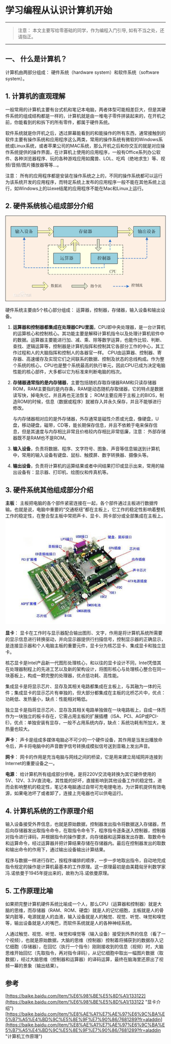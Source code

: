 # 学习编程从认识计算机开始  #

----------


> 注意： 本文主要写给零基础的同学，作为编程入门引导, 如有不当之处，还请指正。

----------



## 一、 什么是计算机？ ##

计算机由两部分组成：  硬件系统（hardware system）和软件系统（software system）。


## 1. 计算机的直观理解 ##

一般常用的计算机主要有台式机和笔记本电脑，两者体型可能相差巨大，但是其硬件系统的组成结构都是一样的，计算机就是由一堆电子零件拼装起来的，在开机之前，你能看到的和拆下的所有零件，都属于硬件系统。 

软件系统就是你开机之后，透过屏幕能看到的和能操作的所有东西，通常接触到的软件主要有操作系统和应用程序这么两类，常用的操作系统有微软的Windows系统或Linux系统，或者苹果公司的MAC系统，那么开机之后和你交互的就是对应操作系统提供的操作界面，在计算机上使用的应用程序，一般有Office系列办公软件、各种浏览器程序、玩的各种游戏应用如魔兽、LOL、吃鸡（绝地求生）等、视频/音频/图片播放器等等...。

注意：  所有的应用程序都是安装在操作系统之上的，不同的操作系统都可以运行为该系统开发的应用程序，而特定系统上发布的应用程序一般不能在其他系统上运行，如Windows上的以exe结尾的应用程序不能在Mac和Linux上运行。


## 2. 硬件系统核心组成部分介绍 ##

![硬件系统核心结构](./imgs/2018_05-07_001.jpg)

硬件系统主要由5个核心部分组成：  运算器，控制器，存储器，输入设备和输出设备。 


1. **运算器和控制器都集成在处理器CPU里面**，CPU即中央处理器，是一台计算机的运算核心和控制核心。其功能主要是解释计算机指令以及处理计算机软件中的数据。运算器主要能进行加、减、乘、除等数学运算，也能作比较、判断、查找、逻辑运算等，控制器是计算机指挥和控制其它各部分工作的中心，其工作过程和人的大脑指挥和控制人的各器官一样。
	CPU由运算器、控制器、寄存器、高速缓存及实现它们之间联系的数据、控制及状态的总线构成。作为整个系统的核心，CPU也是整个系统最高的执行单元，因此CPU已成为决定电脑性能的核心部件，大多都以它为标准来判断电脑的档次。

2. **存储器通常指的是内存储器**，主要包括随机存取存储器RAM和只读存储器ROM，RAM主要指的是内存条，RAM是动态随机存取储器，它的特点是数据读写快，掉电失忆，并且再也无法恢复； ROM主要应用于主板上的BIOS，制造ROM的时候，信息（数据或程序）就被存入并永久保存，并且不能够进行修改。 

	与内存储器相对应的是外存储器，外存通常是磁性介质或光盘，像硬盘，U盘，移动硬盘，磁带，CD等，能长期保存信息，并且不依赖于电来保存信息，但是其速度与内存相比非常且价格较内存相比非常低廉，注意： 外部存储器既不是RAM也不是ROM。

3. **输入设备**，负责将数据、程序、文字符号、图象、声音等信息输送到计算机中，常用的输入设备有键盘、鼠标、触摸屏、数字转换器、摄像头等。

4. **输出设备**，负责将计算机的运算结果或者中间结果打印或显示出来，常用的输出设备有：显示器、打印机、绘图仪和传真机等。


## 3. 硬件系统其他组成部分介绍 ##


**主板**： 主板把电脑的各个部件紧密连接在一起，各个部件通过主板进行数据传输。也就是说，电脑中重要的“交通枢纽”都在主板上，它工作的稳定性影响着整机工作的稳定性，在整合型主板中常把声卡、显卡、网卡部分或全部集成在主板上。
![硬件系统核心结构](./imgs/2018_05-07_002.jpg)

**显卡**： 显卡在工作时与显示器配合输出图形、文字，作用是将计算机系统所需要的显示信息进行转换驱动，并向显示器提供行扫描信号，控制显示器的正确显示，是连接显示器和个人电脑主板的重要元件，显卡分为核芯显卡、集成显卡和独立显卡。

核芯显卡是Intel产品新一代图形处理核心，和以往的显卡设计不同，Intel凭借其在处理器制程上的先进工艺以及新的架构设计，将图形核心与处理核心整合在同一块基板上，构成一颗完整的处理器，优点低功耗、高性能。

集成显卡是将显示芯片、显存及其相关电路都集成在主板上，与其融为一体的元件；集成显卡的显示芯片有单独的，但大部分都集成在主板的北桥芯片中，优点： 功耗低、发热量小，缺点：性能相对略低。

独立显卡是指将显示芯片、显存及其相关电路单独做在一块电路板上，自成一体而作为一块独立的板卡存在，它需占用主板的扩展插槽（ISA、PCI、AGP或PCI-E)，优点：单独安装有显存，一般不占用系统内存，缺点：系统功耗有所加大，发热量也较大。


**声卡**： 声卡是组成多媒体电脑必不可少的一个硬件设备，其作用是当发出播放命令后，声卡将电脑中的声音数字信号转换成模拟信号送到音箱上发出声音。

**网卡**： 网卡的作用是充当电脑与网线之间的桥梁，它是用来建立局域网并连接到Internet的重要设备之一。

**电源**： 给计算机所有组成部分供电，是将220V交流电转换为其它硬件使用的5V、12V、3.3V直流电，其性能的好坏，直接影响到其他设备工作的稳定性，进而会影响整机的稳定性，笔记本电脑通过自带可充电锂电池，为计算机提供有效电源，如果电池坏了或者卸了，连接上充电器也可以供电运行。

## 4. 计算机系统的工作原理介绍 ##

输入设备接受外界信息，也就是原始数据，控制器发出指令将数据送入存储器，然后向存储器发出取指令命令，在取指令命令下，程序指令逐条送入控制器，控制器对指令进行译码，并根据指令的操作要求，向存储器和运算器发出存数、取数命令和运算命令，经过运算器并把计算结果存储在存储器内。最后在控制器发出的取数和输出命令的作用下，通过输出设备输出计算结果。

程序与数据一样进行存贮，按程序编排的顺序，一步一步地取出指令，自动地完成指令规定的操作是计算机最基本的工作原理。这一原理最初是由美籍匈牙利数学家冯.诺依曼于1945年提出来的，故称为冯.诺依曼原理。


## 5. 工作原理比喻 ##


如果把完整计算机硬件系统比喻成一个人，那么CPU（运算器和控制器）就是大脑的思维，而存储器（RAM、ROM、硬盘）就是人的记忆细胞，主板就是人的骨架内脏等，电源就是人的血液，输入设备就是人的触觉、视觉、听觉、味觉和嗅觉等，输出设备就是人的嘴巴，而软件系统就是人的各种神经系统。

人通过触觉、视觉、听觉、味觉和嗅觉等（输入设备）接受到外界的信息（看了一个视频），也就是原始数据，大脑的思维（控制器）控制着将捕获到的数据存入记忆细胞（存储器），在回忆（执行一个指令）刚刚接收到的信息（视频）时，大脑思维开始回忆（先取指令，再对指令译码），从记忆细胞中取出一幅图片数据（取数据），经过大脑思维（控制器和运算器）的译码运算，最终在脑海里还原出了视频一幕的景象（输出结果）。


## 参考 ##

[https://baike.baidu.com/item/%E6%98%BE%E5%8D%A1/133122](https://baike.baidu.com/item/%E6%98%BE%E5%8D%A1/133122 "显卡介绍")
[https://baike.baidu.com/item/%E8%AE%A1%E7%AE%97%E6%9C%BA%E5%B7%A5%E4%BD%9C%E5%8E%9F%E7%90%86/7681289?fr=aladdin](https://baike.baidu.com/item/%E8%AE%A1%E7%AE%97%E6%9C%BA%E5%B7%A5%E4%BD%9C%E5%8E%9F%E7%90%86/7681289?fr=aladdin "计算机工作原理")

